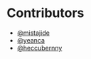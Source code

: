 # Contributors

- [@mistajide](https://github.com/mistajide)
- [@yeanca]( https://github.com/yeanca)
- [@heccubernny](https://github.com/heccubernny)

